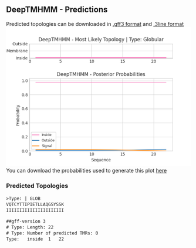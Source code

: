 ## DeepTMHMM - Predictions
Predicted topologies can be downloaded in [.gff3 format](TMRs.gff3) and [.3line format](predicted_topologies.3line)
![picture](plot.png)
You can download the probabilities used to generate this plot [here](Type:_probs.csv)
### Predicted Topologies
```
>Type: | GLOB
VQTCYTTIPIETLLAQGSYSSK
IIIIIIIIIIIIIIIIIIIIII

```


```
##gff-version 3
# Type: Length: 22
# Type: Number of predicted TMRs: 0
Type:	inside	1	22				

```
